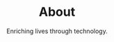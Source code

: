 ---
layout: page
title: About
jumbotitle: About Ars Mentis
subtitle: Enriching lives through technology.
permalink: /about/
order: 1
---